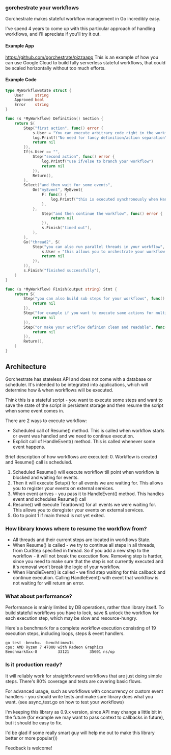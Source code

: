 ### gorchestrate your workflows

Gorchestrate makes stateful workflow management in Go incredibly easy. 

I've spend 4 years to come up with this particular approach of handling workflows, and i'll apreciate if you'll try it out.



#### Example App
https://github.com/gorchestrate/pizzaapp
This is an example of how you can use Google Cloud to build fully serverless stateful workflows, that could be scaled horizontally without too much efforts.

#### Example Code
```Go
type MyWorkflowState struct {
	User     string
	Approved bool
	Error    string
}

func (s *MyWorkflow) Definition() Section {
	return S(
		Step("first action", func() error {
			s.User = "You can execute arbitrary code right in the workflow definition"
			log.Printf("No need for fancy definition/action separation")
			return nil
		}),
		If(s.User == "",
			Step("second action", func() error {
				log.Printf("use if/else to branch your workflow")
				return nil
			}),
			Return(),
		),
		Select("and then wait for some events",
			On("myEvent", MyEvent{
				F: func() {
					log.Printf("this is executed synchronously when HandleEvent() is Called")
				},
			},
				Step("and then continue the workflow", func() error {
					return nil
				}),
				s.Finish("timed out"),
			),
		),
		Go("thread2", S(
			Step("you can also run parallel threads in your workflow", func() error {
				s.User = "this allows you to orchestrate your workflow and run multiple asnychrounous actions in parallel"
				return nil
			}),
		)),
		s.Finish("finished successfully"),
	)
}

func (s *MyWorkflow) Finish(output string) Stmt {
	return S(
		Step("you can also build sub steps for your workflows", func() error {
			return nil
		}),
		Step("for example if you want to execute same actions for multiple workflow steps", func() error {
			return nil
		}),
		Step("or make your workflow definion clean and readable", func() error {
			return nil
		}),
		Return(),
	)
}
```


## Architecture
Gorchestrate has stateless API and does not come with a database or scheduler. 
It's intended to be integrated into applications, which will determine how & when workflows will be executed.

Think this is a stateful script - you want to execute some steps and want to save the state of the script in persistent storage and then resume the script when some event comes in.

There are 2 ways to execute workflow:
* Scheduled call of Resume() method. This is called when workflow starts or event was handled and we need to continue execution.
* Explicit call of HandleEvent() method. This is called whenever some event happens.

Brief description of how workflows are executed:
0. Workflow is created and Resume() call is scheduled.
1. Scheduled Resume() will execute workflow till point when workflow is blocked and waiting for events. 
2. Then it will execute Setup() for all events we are waiting for. This allows you to register your events on external services.
3. When event arrives - you pass it to HandleEvent() method. This handles event and schedules Resume() call
4. Resume() will execute Teardown() for all events we were waiting for. This allows you to deregister your events on external services.
5. Go to point 1 if main thread is not yet exited.



### How library knows where to resume the workflow from?
* All threads and their current steps are located in workflows State.
* When Resume() is called - we try to continue all steps in all threads, from CurStep specified in thread. So if you add a new step to the workflow - it will not break the execution flow. Removing step is harder, since you need to make sure that the step is not currently executed and it's removal won't break the logic of your workflow.
* When HandleEvent() is called - we find step waiting for this callback and continue execution. Calling HandleEvent() with event that workflow is not waiting for will return an error.

### What about performance?
Performance is mainly limited by DB operations, rather than library itself.
To build stateful workflows you have to lock, save & unlock the workflow for each execution step, which may be slow and resource-hungry.

Here's a benchmark for a complete workflow execution consisting of 19 execution steps, including loops, steps & event handlers.
```
go test -bench=. -benchtime=1s
cpu: AMD Ryzen 7 4700U with Radeon Graphics         
BenchmarkXxx-8   	   33121	     35601 ns/op
```

### Is it production ready?
It will reliably work for straightforward workflows that are just doing simple steps. There's 80% coverage and tests are covering basic flows.

For advanced usage, such as workflows with concurrency or custom event handlers - you should write tests and make sure library does what you want. 
(see async_test.go on how to test your workflows)

I'm keeping this library as 0.9.x version, since API may change a little bit in the future (for example we may want to pass context to callbacks in future), but it should be easy to fix.

I'd be glad if some really smart guy will help me out to make this library better or more popular)))


Feedback is welcome!